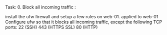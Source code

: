 Task: 0. Block all incoming traffic :

install the ufw firewall and setup a few rules on web-01.
applied to web-01
Configure ufw so that it blocks all incoming traffic, except the following TCP ports:
22 (SSH)
443 (HTTPS SSL)
80 (HTTP)
